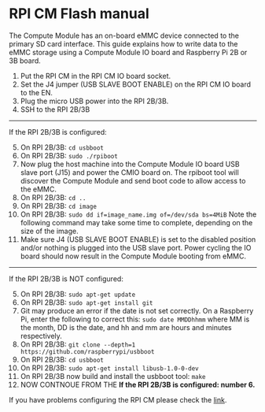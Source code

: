 # RPI CM Flash manual
The Compute Module has an on-board eMMC device connected to the primary SD card interface. This guide explains how to write data to the eMMC storage using a Compute Module IO board and Raspberry Pi 2B or 3B board.


1. Put the RPI CM in the RPI CM IO board socket. 
2. Set the J4 jumper (USB SLAVE BOOT ENABLE) on the RPI CM IO board to the EN.
3. Plug the micro USB power into the RPI 2B/3B. 
4. SSH to the RPI 2B/3B

*****
If the RPI 2B/3B is configured:

5. On RPI 2B/3B: `cd usbboot`
6. On RPI 2B/3B: `sudo ./rpiboot`
7. Now plug the host machine into the Compute Module IO board USB slave port (J15) and power the CMIO board on. The rpiboot tool will discover the Compute Module and send boot code to allow access to the eMMC. 
8. On RPI 2B/3B: `cd ..`
9. On RPI 2B/3B: `cd image`
10. On RPI 2B/3B: `sudo dd if=image_name.img of=/dev/sda bs=4MiB` Note the following command may take some time to complete, depending on the size of the image.
11. Make sure J4 (USB SLAVE BOOT ENABLE) is set to the disabled position and/or nothing is plugged into the USB slave port. Power cycling the IO board should now result in the Compute Module booting from eMMC.

*****
If the RPI 2B/3B is NOT configured:

5. On RPI 2B/3B: `sudo apt-get update`
6. On RPI 2B/3B: `sudo apt-get install git`
7. Git may produce an error if the date is not set correctly. On a Raspberry Pi, enter the following to correct this: `sudo date MMDDhhmm` where MM is the month, DD is the date, and hh and mm are hours and minutes respectively.
8. On RPI 2B/3B: `git clone --depth=1 https://github.com/raspberrypi/usbboot`
9. On RPI 2B/3B: `cd usbboot`
10. On RPI 2B/3B: `sudo apt-get install libusb-1.0-0-dev`
11. On RPI 2B/3B now build and install the usbboot tool: `make`
12. NOW CONTNOUE FROM THE **If the RPI 2B/3B is configured: number 6.** 

If you have problems configuring the RPI CM please check the [link][link1].

[link1]: https://www.raspberrypi.org/documentation/hardware/computemodule/cm-emmc-flashing.md
